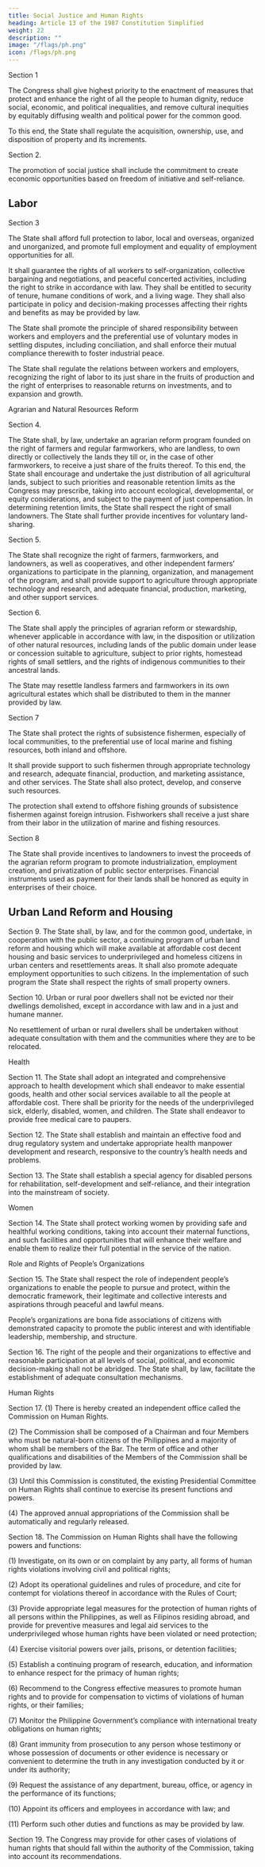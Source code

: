 ```yaml
---
title: Social Justice and Human Rights
heading: Article 13 of the 1987 Constitution Simplified
weight: 22
description: ""
image: "/flags/ph.png"
icon: /flags/ph.png
---
```



Section 1

The Congress shall give highest priority to the enactment of measures that protect and enhance the right of all the people to human dignity, reduce social, economic, and political inequalities, and remove cultural inequities by equitably diffusing wealth and political power for the common good.

To this end, the State shall regulate the acquisition, ownership, use, and disposition of property and its increments.

Section 2. 

The promotion of social justice shall include the commitment to create economic opportunities based on freedom of initiative and self-reliance.


## Labor

Section 3

The State shall afford full protection to labor, local and overseas, organized and unorganized, and promote full employment and equality of employment opportunities for all.

It shall guarantee the rights of all workers to self-organization, collective bargaining and negotiations, and peaceful concerted activities, including the right to strike in accordance with law. They shall be entitled to security of tenure, humane conditions of work, and a living wage. They shall also participate in policy and decision-making processes affecting their rights and benefits as may be provided by law.

The State shall promote the principle of shared responsibility between workers and employers and the preferential use of voluntary modes in settling disputes, including conciliation, and shall enforce their mutual compliance therewith to foster industrial peace.

The State shall regulate the relations between workers and employers, recognizing the right of labor to its just share in the fruits of production and the right of enterprises to reasonable returns on investments, and to expansion and growth.

Agrarian and Natural Resources Reform

Section 4. 

The State shall, by law, undertake an agrarian reform program founded on the right of farmers and regular farmworkers, who are landless, to own directly or collectively the lands they till or, in the case of other farmworkers, to receive a just share of the fruits thereof. To this end, the State shall encourage and undertake the just distribution of all agricultural lands, subject to such priorities and reasonable retention limits as the Congress may prescribe, taking into account ecological, developmental, or equity considerations, and subject to the payment of just compensation. In determining retention limits, the State shall respect the right of small landowners. The State shall further provide incentives for voluntary land-sharing.

Section 5.

The State shall recognize the right of farmers, farmworkers, and landowners, as well as cooperatives, and other independent farmers’ organizations to participate in the planning, organization, and management of the program, and shall provide support to agriculture through appropriate technology and research, and adequate financial, production, marketing, and other support services.

Section 6. 

The State shall apply the principles of agrarian reform or stewardship, whenever applicable in accordance with law, in the disposition or utilization of other natural resources, including lands of the public domain under lease or concession suitable to agriculture, subject to prior rights, homestead rights of small settlers, and the rights of indigenous communities to their ancestral lands.

The State may resettle landless farmers and farmworkers in its own agricultural estates which shall be distributed to them in the manner provided by law.

Section 7

The State shall protect the rights of subsistence fishermen, especially of local communities, to the preferential use of local marine and fishing resources, both inland and offshore. 

It shall provide support to such fishermen through appropriate technology and research, adequate financial, production, and marketing assistance, and other services. The State shall also protect, develop, and conserve such resources. 

The protection shall extend to offshore fishing grounds of subsistence fishermen against foreign intrusion. Fishworkers shall receive a just share from their labor in the utilization of marine and fishing resources.

Section 8

The State shall provide incentives to landowners to invest the proceeds of the agrarian reform program to promote industrialization, employment creation, and privatization of public sector enterprises. Financial instruments used as payment for their lands shall be honored as equity in enterprises of their choice.

## Urban Land Reform and Housing

Section 9. The State shall, by law, and for the common good, undertake, in cooperation with the public sector, a continuing program of urban land reform and housing which will make available at affordable cost decent housing and basic services to underprivileged and homeless citizens in urban centers and resettlements areas. It shall also promote adequate employment opportunities to such citizens. In the implementation of such program the State shall respect the rights of small property owners.

Section 10. Urban or rural poor dwellers shall not be evicted nor their dwellings demolished, except in accordance with law and in a just and humane manner.

No resettlement of urban or rural dwellers shall be undertaken without adequate consultation with them and the communities where they are to be relocated.

Health

Section 11. The State shall adopt an integrated and comprehensive approach to health development which shall endeavor to make essential goods, health and other social services available to all the people at affordable cost. There shall be priority for the needs of the underprivileged sick, elderly, disabled, women, and children. The State shall endeavor to provide free medical care to paupers.

Section 12. The State shall establish and maintain an effective food and drug regulatory system and undertake appropriate health manpower development and research, responsive to the country’s health needs and problems.

Section 13. The State shall establish a special agency for disabled persons for rehabilitation, self-development and self-reliance, and their integration into the mainstream of society.

Women

Section 14. The State shall protect working women by providing safe and healthful working conditions, taking into account their maternal functions, and such facilities and opportunities that will enhance their welfare and enable them to realize their full potential in the service of the nation.

Role and Rights of People’s Organizations

Section 15. The State shall respect the role of independent people’s organizations to enable the people to pursue and protect, within the democratic framework, their legitimate and collective interests and aspirations through peaceful and lawful means.

People’s organizations are bona fide associations of citizens with demonstrated capacity to promote the public interest and with identifiable leadership, membership, and structure.

Section 16. The right of the people and their organizations to effective and reasonable participation at all levels of social, political, and economic decision-making shall not be abridged. The State shall, by law, facilitate the establishment of adequate consultation mechanisms.

Human Rights

Section 17. (1) There is hereby created an independent office called the Commission on Human Rights.

(2) The Commission shall be composed of a Chairman and four Members who must be natural-born citizens of the Philippines and a majority of whom shall be members of the Bar. The term of office and other qualifications and disabilities of the Members of the Commission shall be provided by law.

(3) Until this Commission is constituted, the existing Presidential Committee on Human Rights shall continue to exercise its present functions and powers.

(4) The approved annual appropriations of the Commission shall be automatically and regularly released.

Section 18. The Commission on Human Rights shall have the following powers and functions:

(1) Investigate, on its own or on complaint by any party, all forms of human rights violations involving civil and political rights;

(2) Adopt its operational guidelines and rules of procedure, and cite for contempt for violations thereof in accordance with the Rules of Court;

(3) Provide appropriate legal measures for the protection of human rights of all persons within the Philippines, as well as Filipinos residing abroad, and provide for preventive measures and legal aid services to the underprivileged whose human rights have been violated or need protection;

(4) Exercise visitorial powers over jails, prisons, or detention facilities;

(5) Establish a continuing program of research, education, and information to enhance respect for the primacy of human rights;

(6) Recommend to the Congress effective measures to promote human rights and to provide for compensation to victims of violations of human rights, or their families;

(7) Monitor the Philippine Government’s compliance with international treaty obligations on human rights;

(8) Grant immunity from prosecution to any person whose testimony or whose possession of documents or other evidence is necessary or convenient to determine the truth in any investigation conducted by it or under its authority;

(9) Request the assistance of any department, bureau, office, or agency in the performance of its functions;

(10) Appoint its officers and employees in accordance with law; and

(11) Perform such other duties and functions as may be provided by law.

Section 19. The Congress may provide for other cases of violations of human rights that should fall within the authority of the Commission, taking into account its recommendations.
